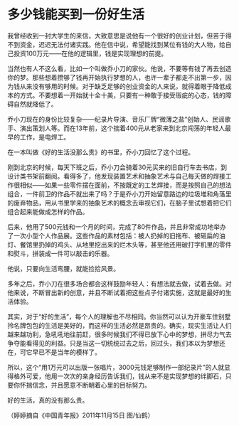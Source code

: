 # 多少钱能买到一份好生活

我曾经收到一封大学生的来信，大致意思是说他有一个很好的创业计划，但苦于得不到资金，迟迟无法付诸实践。他在信中说，希望能找到某位有钱的大人物，给自己投资100万元——在他的逻辑里，钱是实现理想的前提。 

当然也有人不这么看，比如一个叫做乔小刀的家伙。他说，不要等有钱了再去创造你的梦。那些想着攒够了钱再开始执行梦想的人，也许一辈子都走不出第一步，因为钱从来没有够用的时候。对于缺乏足够的创业资金的人来说，就得着眼于降低成本的方式。不要想着一开始就十全十美，只要有一种敢于接受瑕疵的心态，钱的障碍自然就降低了。 

乔小刀现在的身份比较复杂——纪录片导演、音乐厂牌“微薄之盐”创始人、民谣歌手、演出策划人等。而在13年前，这个揣着400元从老家来到北京闯荡的年轻人最早的工作，是电焊工。 

在一本叫做《好的生活没那么贵》的书里，乔小刀回忆了这个过程。 

刚到北京的时候，每天下班之后，乔小刀会骑着30元买来的旧自行车去书店，到设计类书架前翻阅。看得多了，他发现装置艺术和抽象艺术与自己每天做的焊接工作很相似——如果一些零件摆在面前，不按既定的工艺焊接，而是按照自己的想法组合，一件前卫的作品不就出来了吗？于是乔小刀开始留意路边的垃圾堆和角落里的废弃物品，用从书里学来的抽象艺术的概念去审视它们，在脑子里试想着把它们组合起来能做成怎样的作品。 

后来，他用了500元钱和一个月的时间，完成了80件作品，并且非常成功地举办了一次小型个人作品展。这些作品的素材包括：被人扔掉的旧拖布、被砸扁的油灯、餐馆里扔掉的鸡头、从地里挖出来的烂木头等，甚至他还用破打字机里的零件和熨斗，拼装成一件可以敲击的乐器。 

他说，只要向生活弯腰，就能捡拾风景。 

多年之后，乔小刀在很多场合都会这样鼓励年轻人：有想法就去做，试着去做。对他来说，不断冒出新的创意，并且不断试着把这些点子付诸实施，这就是最好的生活体验。 

其实，对于“好的生活”，每个人的理解也不尽相同。你当然可以认为开豪车住别墅拎名牌包包的生活是美好的，而这样的生活必然是昂贵的。确实，现实生活让人们越来越功利，急吼吼地往前赶，很多时候我们不得已放下心中的梦想，拼尽力气去争夺能看得见的利益。只是当这一切统统过去之后，回过头，我们本以为梦想还在，可它早已不是当年的模样了。 

所以，这个“用1万元可以出版一张唱片，3000元钱足够制作一部纪录片”的人就显得格外可爱，他用一次次的亲身经历告诉我们，钱从来不是实现梦想的绊脚石，只要你怀揣信念，并且愿意不断朝着心里的目标努力。 

好的生活，真的没有那么贵。 

（婷婷摘自《中国青年报》2011年11月15日 图/仙鹤）